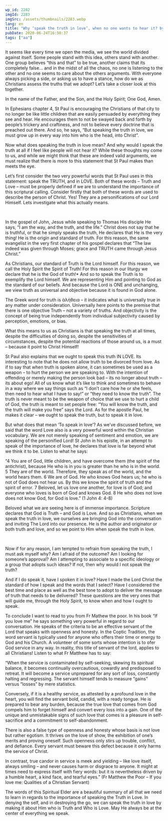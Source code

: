 ```yaml
---
wp_id: 2282
imgId: 2283
imgSrc: /assets/thumbnails/2283.webp
lang: en
title: "Why ‘speak the truth in love’, when no one wants to hear it? by Fr. Anthony Mourad"
pubDate: 2020-06-24T16:50:37
tags: ["aa"]
---
```


<!-- page: 6 -->

<p>It seems like every time we open the media, we see the world divided against itself. Some people stand with this idea, others stand with another. One group believes “this and that” to be true, another claims that its completely false… and in the midst of all the chaos, no one is listening to the other and no one seems to care about the others arguments. With everyone always picking a side, or asking us to have a stance, how do we as Christians assess the truths that we adopt? Let’s take a closer look at this together.</p>
<p>In the name of the Father, and the Son, and the Holy Spirit; One God, Amen.</p>
<p>In Ephesians chapter 4, St Paul is encouraging the Christians of that city to no longer be like little children that are easily persuaded by everything they see and hear. He encourages them to not be swayed back and forth by people’s trickery and craftiness, and not to believe every doctrine that is preached out there. And so, he says, “But speaking the truth in love, we must grow up in every way into him who is the head, into Christ”.</p>
<p>Now what does speaking the truth in love mean? And why would I speak the truth at all if I feel like people will not hear it? While these thoughts my come to us, and while we might think that these are indeed valid arguments, we must realize that there is more to this statement that St Paul makes than meets the eye.</p>
<p>Let’s first consider the two very powerful words that St Paul uses in this statement: speak the TRUTH, and in LOVE. Both of these words – Truth and Love &#8211; must be properly defined if we are to understand the importance of this scriptural calling. Consider firstly that both of these words are used to describe the person of Christ. Yes! They are a personifications of our Lord Himself. Lets investigate what this actually means.</p>
<p>&nbsp;</p>
<p>In the gospel of John, Jesus while speaking to Thomas His disciple He says, “I am the way, and the truth, and the life.” Christ does not say that he is truthful, or that he simply speaks the truth, He declares that He is the very thing! He is the origin and standard of truth. For this reason, the same evangelist in the very first chapter of his gospel declares that “The law indeed was given through Moses; grace and TRUTH came through Jesus Christ.”</p>
<p>As Christians, our standard of Truth is the Lord himself. For this reason, we call the Holy Spirit the Spirit of Truth! For this reason in our liturgy we declare that he is the God of truth!* And so to speak the Truth is to exemplify the Lord himself. We are representing Him and pointing to God as the standard of our beliefs. And because the Lord is ONE and unchanging, we view truth as universal and objective because it is found in God alone.</p>
<p>The Greek word for truth is ἀλήθεια – it indicates what is universally true in any matter under consideration. Universally here points to the premise that there is one objective Truth – not a variety of truths. And objectivity is the concept of being true independently from individual subjectivity caused by perception, emotions, or bias.</p>
<p>What this means to us as Christians is that speaking the truth at all times, despite the difficulties of doing so, despite the sensitivities of circumstances, despite the potential reactions of those around us, is a must – because it point to Christ Himself!</p>
<p>St Paul also explains that we ought to speak this truth IN LOVE. Its interesting to note that he does not allow truth to be divorced from love. As if to say that when truth is spoken alone, it can sometimes be used as a weapon – to hurt the person we are speaking to. With the intention of offending or merely making the person look bad – its no longer about truth – its about ego! All of us know what it’s like to think and sometimes to behave in a way where we say things such as “I don’t care how he or she feels, then need to hear what I have to say!” or “they need to know the truth”. The truth is never meant to be the weapon of choice that we use to hurt a child of God, the truth is meant to set people free: “You will know the truth, and the truth will make you free” says the Lord. As for the apostle Paul, he makes it clear – we ought to speak the truth, but to speak it in love.</p>
<p>But what does that mean ‘To speak in love’? As we’ve discussed before, we said that the word Love also is a very powerful word within the Christian vocabulary. We are not merely speaking of sentiment and emotion, we are speaking of the personified Lord! St John in his epistle, in an attempt to speak of the importance of love, he declares that love is far beyond what we think it to be. Listen to what he says:</p>
<p>“4 You are of God, little children, and have overcome them (the spirit of the antichrist), because He who is in you is greater than he who is in the world. 5 They are of the world. Therefore, they speak as of the world, and the world hears them. 6 We are of God. He who knows God hears us; he who is not of God does not hear us. By this we know the spirit of truth and the spirit of error. 7 Beloved, let us love one another, for love is of God; and everyone who loves is born of God and knows God. 8 He who does not love does not know God, for God is love.” (1 John 4: 4-8)</p>
<p>Beloved what we are seeing here is of immense importance. Scripture declares that God is Truth – and God is Love. And so as Christians, when we speak the truth in love, we ourselves are bringing God into the conversation and inviting The Lord into our presence. He is the author and originator or both truth and love, and so we point to Him when speak the truth in love.</p>
<p>&nbsp;</p>
<p>Now if for any reason, I am tempted to refrain from speaking the truth, I must ask myself why? Am I afraid of the outcome? Am I looking for someone’s approval? Am I attempting to associate to a specific ideology or a group that adopts such ideas? If not, then why would I not speak the truth?</p>
<p>And if I do speak it, have I spoken it in love? Have I made the Lord Christ the standard of how I speak and the words that I select? Have I considered the best time and place as well as the best tone to adopt to deliver the message of truth that needs to be delivered? These questions are the very ones that will guide me, through the Holy Spirit, to know when and how I ought to speak.</p>
<p>To conclude I want to read to you from Fr Mathew the poor. In his book “If you love me” he says something very powerful in regard to our conversation. He speaks of the criteria to be an effective servant of the Lord that speaks with openness and honesty. In the Coptic Tradition, the word servant is typically used for anyone who offers their time or energy to God and his Church. A volunteer of some sorts whose intention is to ofer God service in any way. In reality, this title of servant of the lord, applies to all Christians! Listen to what Fr Matthew has to say:</p>
<p>“When the service is contaminated by self-seeking, skewing its spiritual balance, it becomes continually overcautious, cowardly and predisposed to retreat. It will become a service unprepared for any sort of loss, constantly halting and regressing. The servant himself tends to measure “gains” versus “losses” by mere statistics.</p>
<p>Conversely, if it is a healthy service, as attested by a profound love in the heart, you will find the servant bold, candid, with a ready tongue. He is prepared to bear any burden, because the true love that comes from God compels him to forget himself and convert every loss into a gain. One of the unique and unmistakable signs of such love that comes is a pleasure in self-sacrifice and a commitment to self-abandonment.</p>
<p>There is also a false type of openness and honesty whose basis is not love but rather egotism. It thrives on the love of show, the exhibition of one’s merits and proving oneself. Such openness only stirs up trouble, conflict, and defiance. Every servant must beware this defect because it only harms the service of Christ.</p>
<p>In contrast, true candor in service is meek and yielding – like love itself, always smiling – and never causes harm or disgrace to anyone. It might at times need to express itself with fiery words: but it is nevertheless driven by a humble heart, a kind face, and tearful eyes.” (Fr Matthew the Poor – If you love me: Qualities of a Christian Servant)</p>
<p>The words of this Spiritual Elder are a beautiful summary of all that we need to learn in regards to the importance of speaking the Truth in Love. In denying the self, and in destroying the go, we can speak the truth in love by making it about Him who is Truth and Who is Love. May He always be at the center of everything we speak.</p>
